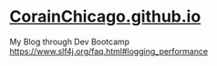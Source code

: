 # [CorainChicago.github.io](https://CorainChicago.github.io)
My Blog through Dev Bootcamp
https://www.slf4j.org/faq.html#logging_performance
